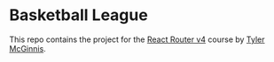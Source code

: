 # Basketball League

This repo contains the project for the [React Router v4](https://tylermcginnis.com/courses/react-router/) course by [Tyler McGinnis](https://github.com/tylermcginnis).
